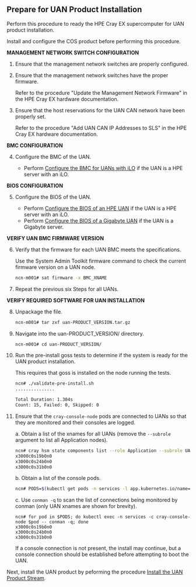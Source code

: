 ## Prepare for UAN Product Installation

Perform this procedure to ready the HPE Cray EX supercomputer for UAN product installation.

Install and configure the COS product before performing this procedure.

**MANAGEMENT NETWORK SWITCH CONFIGURATION**

1. Ensure that the management network switches are properly configured.

2. Ensure that the management network switches have the proper firmware.

    Refer to the procedure "Update the Management Network Firmware" in the HPE Cray EX hardware documentation.

3. Ensure that the host reservations for the UAN CAN network have been properly set.

    Refer to the procedure "Add UAN CAN IP Addresses to SLS" in the HPE Cray EX hardware documentation.

**BMC CONFIGURATION**

4. Configure the BMC of the UAN.

    - Perform [Configure the BMC for UANs with iLO](Configure_the_BMC_for_UANs_with_iLO.md#configure-the-bmc-for-uans-with-ilo) if the UAN is a HPE server with an iLO.

**BIOS CONFIGURATION**

5. Configure the BIOS of the UAN.

    - Perform [Configure the BIOS of an HPE UAN](Configure_the_BIOS_of_an_HPE_UAN.md#configure-the-bios-of-an-hpe-uan) if the UAN is a HPE server with an iLO.
    - Perform [Configure the BIOS of a Gigabyte UAN](Configure_the_BIOS_of_a_Gigabyte_UAN.md#configure-the-bios-of-a-gigabyte-uan) if the UAN is a Gigabyte server.

**VERIFY UAN BMC FIRMWARE VERSION**

6. Verify that the firmware for each UAN BMC meets the specifications.

    Use the System Admin Toolkit firmware command to check the current firmware version on a UAN node.

    ```bash
    ncn-m001# sat firmware -x BMC_XNAME
    ```

7. Repeat the previous six Steps for all UANs.

**VERIFY REQUIRED SOFTWARE FOR UAN INSTALLATION**

8. Unpackage the file.

    ```bash
    ncn-m001# tar zxf uan-PRODUCT_VERSION.tar.gz
    ```
    
9. Navigate into the uan-PRODUCT_VERSION/ directory.

    ```bash
    ncn-m001# cd uan-PRODUCT_VERSION/
    ```

10. Run the pre-install goss tests to determine if the system is ready for the UAN product installation.

    This requires that goss is installed on the node running the tests.

    ```bash
    ncn# ./validate-pre-install.sh
    ...............
    
    Total Duration: 1.304s
    Count: 15, Failed: 0, Skipped: 0
    ```

11. Ensure that the `cray-console-node` pods are connected to UANs so that they are monitored and their consoles are logged.

    a. Obtain a list of the xnames for all UANs (remove the `--subrole` argument to list all Application nodes).

    ```bash
    ncn# cray hsm state components list --role Application --subrole UAN --format json | jq -r .Components[].ID | sort
    x3000c0s19b0n0
    x3000c0s24b0n0
    x3000c0s31b0n0
    ```
    
    b. Obtain a list of the console pods.

    ```bash
    ncn# PODS=$(kubectl get pods -n services -l app.kubernetes.io/name=cray-console-node --template '{{range .items}}{{.metadata.name}} {{end}}')
    ```
    c. Use `conman -q` to scan the list of connections being monitored by conman (only UAN xnames are shown for brevity).
    
    ```
    ncn# for pod in $PODS; do kubectl exec -n services -c cray-console-node $pod -- conman -q; done
    x3000c0s19b0n0
    x3000c0s24b0n0
    x3000c0s31b0n0
    ```

    If a console connection is not present, the install may continue, but a console connection should be established before attempting to boot the UAN.

Next, install the UAN product by peforming the procedure [Install the UAN Product Stream](../install/Install_the_UAN_Product_Stream.md#install-the-uan-product-stream).
